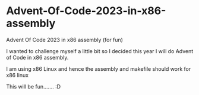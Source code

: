 # Advent-Of-Code-2023-in-x86-assembly
Advent Of Code 2023 in x86 assembly (for fun)

I wanted to challenge myself a little bit so I decided this year I will do Advent of Code in x86 assembly. 

I am using x86 Linux and hence the assembly and makefile should work for x86 linux

This will be fun....... :D
